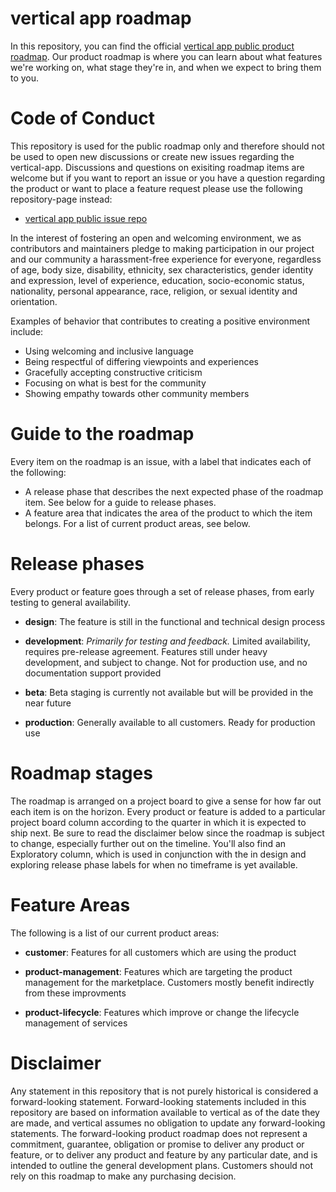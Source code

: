 # vertical app roadmap
In this repository, you can find the official [vertical app public product roadmap](https://github.com/verticalgmbh/vertical-app-roadmap/projects/1). Our product roadmap is where you can learn about what features we're working on, what stage they're in, and when we expect to bring them to you. 

# Code of Conduct
This repository is used for the public roadmap only and therefore should not be used to open new discussions or create new issues regarding the vertical-app. Discussions and questions on exisiting roadmap items are welcome but if you want to report an issue or you have a question regarding the product or want to place a feature request please use the following repository-page instead:

* [vertical app public issue repo](https://github.com/verticalgmbh/vertical-app/issues)

In the interest of fostering an open and welcoming environment, we as contributors and maintainers pledge to making participation in our project and our community a harassment-free experience for everyone, regardless of age, body size, disability, ethnicity, sex characteristics, gender identity and expression, level of experience, education, socio-economic status, nationality, personal appearance, race, religion, or sexual identity and orientation.

Examples of behavior that contributes to creating a positive environment include:

* Using welcoming and inclusive language
* Being respectful of differing viewpoints and experiences
* Gracefully accepting constructive criticism
* Focusing on what is best for the community
* Showing empathy towards other community members

# Guide to the roadmap

Every item on the roadmap is an issue, with a label that indicates each of the following:

* A release phase that describes the next expected phase of the roadmap item. See below for a guide to release phases.
* A feature area that indicates the area of the product to which the item belongs. For a list of current product areas, see below.

# Release phases

Every product or feature goes through a set of release phases, from early testing to general availability.

* **design**: The feature is still in the functional and technical design process

* **development**: *Primarily for testing and feedback.* Limited availability, requires pre-release agreement. Features still under heavy development, and subject to change. Not for production use, and no documentation support provided

* **beta**: Beta staging is currently not available but will be provided in the near future

* **production**: Generally available to all customers. Ready for production use

# Roadmap stages

The roadmap is arranged on a project board to give a sense for how far out each item is on the horizon. Every product or feature is added to a particular project board column according to the quarter in which it is expected to ship next. Be sure to read the disclaimer below since the roadmap is subject to change, especially further out on the timeline. You'll also find an Exploratory column, which is used in conjunction with the in design and exploring release phase labels for when no timeframe is yet available.

# Feature Areas

The following is a list of our current product areas:

* **customer**: Features for all customers which are using the product

* **product-management**: Features which are targeting the product management for the marketplace. Customers mostly benefit indirectly from these improvments

* **product-lifecycle**: Features which improve or change the lifecycle management of services

# Disclaimer
Any statement in this repository that is not purely historical is considered a forward-looking statement. Forward-looking statements included in this repository are based on information available to vertical as of the date they are made, and vertical assumes no obligation to update any forward-looking statements. The forward-looking product roadmap does not represent a commitment, guarantee, obligation or promise to deliver any product or feature, or to deliver any product and feature by any particular date, and is intended to outline the general development plans. Customers should not rely on this roadmap to make any purchasing decision.
